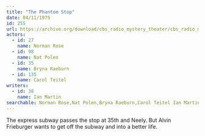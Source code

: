 ```yaml
---
title: "The Phantom Stop"
date: 04/11/1975
id: 255
url: https://archive.org/download/cbs_radio_mystery_theater/cbs_radio_mystery_theater-0251-0300.zip/cbs_radio_mystery_theater-0251-0300%2Fcbsrmt_0255_the_phantom_stop.mp3
actors:  
  - id: 27
    name: Norman Rose  
  - id: 98
    name: Nat Polen  
  - id: 35
    name: Bryna Raeburn  
  - id: 135
    name: Carol Teitel
writers:  
  - id: 38
    name: Ian Martin
searchable: Norman Rose,Nat Polen,Bryna Raeburn,Carol Teitel Ian Martin
---
```

The express subway passes the stop at 35th and Neely. But Alvin Frieburger wants to get off the subway and into a better life.